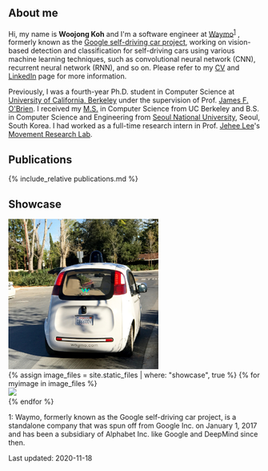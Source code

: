 ## About me
Hi, my name is **Woojong Koh** and I'm a software engineer at [Waymo](https://waymo.com)<sup>[1](#waymo)</sup>
, formerly known as the [Google self-driving car project](https://www.google.com/selfdrivingcar), working on vision-based detection and classification for self-driving cars using various machine learning techniques, such as convolutional neural network (CNN), recurrent neural network (RNN), and so on. Please refer to my [CV](./assets/wjkoh-cv-public.pdf) and [LinkedIn](https://www.linkedin.com/in/wjkoh) page for more information.

Previously, I was a fourth-year Ph.D. student in Computer Science at [University of California, Berkeley](http://www.berkeley.edu) under the supervision of Prof. [James F. O'Brien](http://www.cs.berkeley.edu/~job). I received my [M.S.](https://cal.berkeley.edu/wjkoh) in Computer Science from UC Berkeley and B.S. in Computer Science and Engineering from [Seoul National University](http://en.snu.ac.kr), Seoul, South Korea. I had worked as a full-time research intern in Prof. [Jehee Lee](http://mrl.snu.ac.kr/~jehee)'s [Movement Research Lab](http://mrl.snu.ac.kr).

## Publications
{% include_relative publications.md %}

## Showcase
<img src="./assets/IMG_0202.jpg" alt="Waymo" width=300>

<div class="row">
{% assign image_files = site.static_files | where: "showcase", true %}
{% for myimage in image_files %}
  <div class="column">
    <img src="{{ myimage.path }}" height=300>
  </div>
{% endfor %}
</div>

<a name="waymo">1</a>: Waymo, formerly known as the Google self-driving car project, is a standalone company that was spun off from Google Inc. on January 1, 2017 and has been a subsidiary of Alphabet Inc. like Google and DeepMind since then.

Last updated: 2020-11-18
